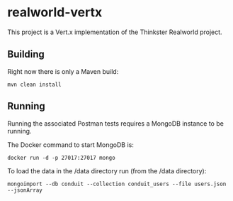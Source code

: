 # realworld-vertx

This project is a Vert.x implementation of the Thinkster Realworld project.

## Building

Right now there is only a Maven build:

```
mvn clean install
```

## Running

Running the associated Postman tests requires a MongoDB instance to be running.

The Docker command to start MongoDB is: 

```
docker run -d -p 27017:27017 mongo 
```

To load the data in the /data directory run (from the /data directory):

```
mongoimport --db conduit --collection conduit_users --file users.json --jsonArray
```
